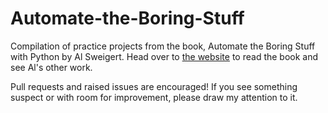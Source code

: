# Automate-the-Boring-Stuff
Compilation of practice projects from the book, Automate the Boring Stuff with Python by Al Sweigert.
Head over to [the website](https://automatetheboringstuff.com/) to read the book and see Al's other work.

Pull requests and raised issues are encouraged! If you see something suspect or with room for improvement, please draw my attention to it.
